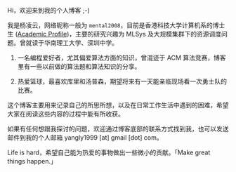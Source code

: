 Hi，欢迎来到我的个人博客 ;-)

我是杨凌云，网络昵称一般为 `mental2008`，目前是香港科技大学计算机系的博士生 ([Academic Profile](https://www.cse.ust.hk/~lyangbk/))，主要的研究兴趣为 MLSys 及大规模集群下的资源调度问题。曾就读于华南理工大学、深圳中学。

1. 一名编程爱好者，尤其偏爱算法方面的知识，曾混迹于 ACM 算法竞赛，博客里有一些以前做的算法题和算法知识的分享。

2. 热爱篮球，最喜欢库里和汤普森，期望将来有一天能亲临现场看一次勇士队的比赛。

这个博客主要用来记录自己的所思所想，以及在日常工作生活中遇到的困难，希望大家在阅读这些内容的过程中能有所收获。

如果有任何想跟我探讨的问题，欢迎通过博客底部的联系方式找到我，也可以发送邮件到我的个人邮箱 yangly1999 [at] gmail [dot] com。

Life is hard，希望自己能为热爱的事物做出一些微小的贡献。「Make great things happen.」
